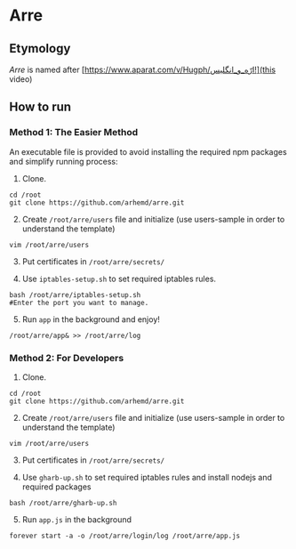 # Arre

## Etymology
*Arre* is named after [https://www.aparat.com/v/Hugph/ارّه_و_انگلیس!](this video)

## How to run

### Method 1: The Easier Method

An executable file is provided to avoid installing the required npm packages and simplify running process:

1. Clone.
```
cd /root
git clone https://github.com/arhemd/arre.git
```

2. Create `/root/arre/users` file and initialize (use users-sample in order to understand the template)
```
vim /root/arre/users
``` 

3. Put certificates in `/root/arre/secrets/`

4. Use `iptables-setup.sh` to set required iptables rules.
```
bash /root/arre/iptables-setup.sh
#Enter the port you want to manage.
```

5. Run `app` in the background and enjoy!
```
/root/arre/app& >> /root/arre/log
```

### Method 2: For Developers

1. Clone.
```
cd /root
git clone https://github.com/arhemd/arre.git
```

2. Create `/root/arre/users` file and initialize (use users-sample in order to understand the template)
```
vim /root/arre/users
``` 

3. Put certificates in `/root/arre/secrets/`

4. Use `gharb-up.sh` to set required iptables rules and install nodejs and required packages
```
bash /root/arre/gharb-up.sh
```

5. Run `app.js` in the background
```
forever start -a -o /root/arre/login/log /root/arre/app.js
```
